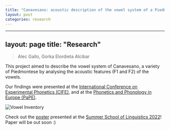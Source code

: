 ```yaml
---
title: "Canavesano: acoustic description of the vowel system of a Piedmontese variety"
layout: post
categories: research
---
```


---
layout: page
title: "Research"
---

> Alec Gallo, Gorka Elordieta Alcibar

This project aimed to describe the vowel system of Canavesano, a variety of Piedmontese by analysing the acoustic features (F1 and F2) of the vowels. 

Our findings were presented at the [International Conference on Experimental Phonetics (CIFE)](https://cife2023.webs.uvigo.es/wp-content/uploads/2023/06/ProgramaWeb.pdf), and at the [Phonetics and Phonology in Europe (PaPE)](https://pape-conference.org/programme.html#content4-4t). 

![Vowel Inventory](https://raw.githubusercontent.com/alecgallo/alecgallo.github.io/master/Vowel_Inventory.png)

Check out the [poster](https://drive.google.com/file/d/1Ltz9kF-74DTSn409ELm-wK_ip4jpcI2D/view?usp=sharing) presented at the [Summer School of Linguistics 2022](https://ssol.ff.cuni.cz/past-years/ssol-2022/)! 
Paper will be out soon :)

